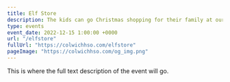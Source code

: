 ```yaml
---
title: Elf Store
description: The kids can go Christmas shopping for their family at our elf store.
type: events
event_date: 2022-12-15 1:00:00 +0000
url: "/elfstore"
fullUrl: "https://colwichhso.com/elfstore"
pageImage: "https://colwichhso.com/og_img.png"
---
```

This is where the full text description of the event will go.